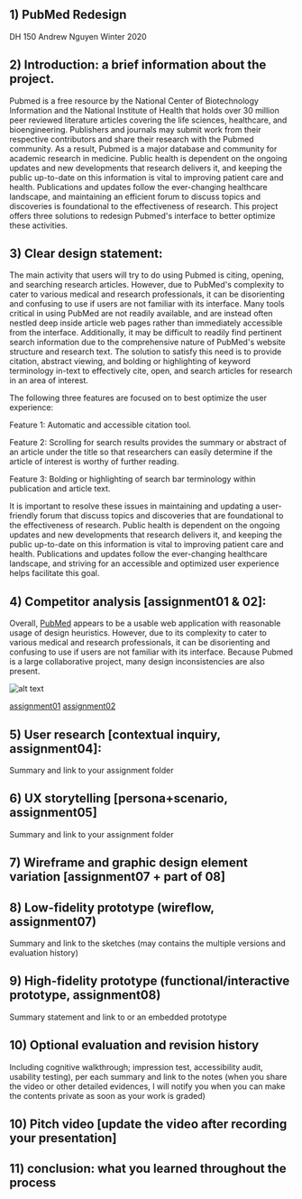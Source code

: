 ## 1) PubMed Redesign
DH 150 Andrew Nguyen Winter 2020


## 2) Introduction: a brief information about the project.

 Pubmed is a free resource by the National Center of Biotechnology Information and the National Institute of Health that holds over 30 million peer reviewed literature articles covering the life sciences, healthcare, and bioengineering. Publishers and journals may submit work from their respective contributors and share their research with the Pubmed community. As a result, Pubmed is a major database and community for academic research in medicine. Public health is dependent on the ongoing updates and new developments that research delivers it, and keeping the public up-to-date on this information is vital to improving patient care and health. Publications and updates follow the ever-changing healthcare landscape, and maintaining an efficient forum to discuss topics and discoveries is foundational to the effectiveness of research. This project offers three solutions to redesign Pubmed's interface to better optimize these activities.

## 3) Clear design statement:

The main activity that users will try to do using Pubmed is citing, opening, and searching research articles. However, due to PubMed's complexity to cater to various medical and research professionals, it can be disorienting and confusing to use if users are not familiar with its interface. Many tools critical in using PubMed are not readily available, and are instead often nestled deep inside article web pages rather than immediately accessible from the interface. Additionally, it may be difficult to readily find pertinent search information due to the comprehensive nature of PubMed's website structure and research text. The solution to satisfy this need is to provide citation, abstract viewing, and bolding or highlighting of keyword terminology in-text to effectively cite, open, and search articles for research in an area of interest.

The following three features are focused on to best optimize the user experience:

Feature 1: Automatic and accessible citation tool.

Feature 2: Scrolling for search results provides the summary or abstract of an article under the title so that researchers can easily determine if the article of interest is worthy of further reading.

Feature 3: Bolding or highlighting of search bar terminology within publication and article text.

It is important to resolve these issues in maintaining and updating a user-friendly forum that discuss topics and discoveries that are foundational to the effectiveness of research. Public health is dependent on the ongoing updates and new developments that research delivers it, and keeping the public up-to-date on this information is vital to improving patient care and health. Publications and updates follow the ever-changing healthcare landscape, and striving for an accessible and optimized user experience helps facilitate this goal.


## 4) Competitor analysis [assignment01 & 02]:

Overall, [PubMed](https://github.com/andmnguyen/dh150/tree/master/assignment01) appears to be a usable web application with reasonable usage of design heuristics. However, due to its complexity to cater to various medical and research professionals, it can be disorienting and confusing to use if users are not familiar with its interface. Because Pubmed is a large collaborative project, many design inconsistencies are also present.

![alt text](https://github.com/andmnguyen/dh150/blob/master/assignment01/Screenshot_1.png)

[assignment01](https://github.com/andmnguyen/dh150/tree/master/assignment01)
[assignment02](https://github.com/andmnguyen/dh150/tree/master/assignment02)


## 5) User research [contextual inquiry, assignment04]:
Summary and link to your assignment folder


## 6) UX storytelling [persona+scenario, assignment05]
Summary and link to your assignment folder


## 7) Wireframe and graphic design element variation [assignment07 + part of 08]


## 8) Low-fidelity prototype (wireflow, assignment07)
Summary and link to the sketches (may contains the multiple versions and evaluation history)


## 9) High-fidelity prototype (functional/interactive prototype, assignment08)
Summary statement and link to or an embedded prototype


## 10) Optional evaluation and revision history 
Including cognitive walkthrough; impression test, accessibility audit, usability testing), per each summary and link to the notes (when you share the video or other detailed evidences, I will notify you when you can make the contents private as soon as your work is graded)


## 10) Pitch video [update the video after recording your presentation]


## 11) conclusion: what you learned throughout the process

